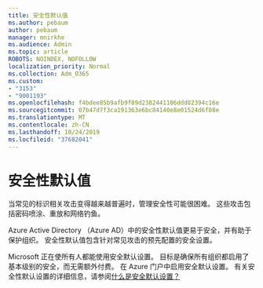 ```yaml
---
title: 安全性默认值
ms.author: pebaum
author: pebaum
manager: mnirkhe
ms.audience: Admin
ms.topic: article
ROBOTS: NOINDEX, NOFOLLOW
localization_priority: Normal
ms.collection: Adm_O365
ms.custom:
- "3153"
- "9001193"
ms.openlocfilehash: f4bdee85b9afb9f89d2382441106ddd82394c16e
ms.sourcegitcommit: 07b47d7f3ca191363e6bc84140e8e01524d6f08e
ms.translationtype: MT
ms.contentlocale: zh-CN
ms.lasthandoff: 10/24/2019
ms.locfileid: "37682041"
---
```

# <a name="security-defaults"></a>安全性默认值

当常见的标识相关攻击变得越来越普遍时，管理安全性可能很困难。 这些攻击包括密码喷涂、重放和网络钓鱼。

Azure Active Directory （Azure AD）中的安全性默认值更易于安全，并有助于保护组织。 安全性默认值包含针对常见攻击的预先配置的安全设置。

Microsoft 正在使所有人都能使用安全默认设置。 目标是确保所有组织都启用了基本级别的安全，而无需额外付费。 在 Azure 门户中启用安全默认设置。 有关安全性默认设置的详细信息，请参阅[什么是安全默认设置？](https://docs.microsoft.com/azure/active-directory/conditional-access/concept-conditional-access-security-defaults)